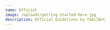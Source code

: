 ```yaml
---
name: Official
image: /uploads/getting-started-hero.jpg
description: Official Guidelines by TamilBot
---
```


